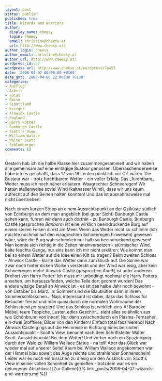 ```yaml
---
layout: post
status: publish
published: true
title: Wizards and Warriors
author:
  display_name: cheesy
  login: cheesy
  email: christine@cheesy.at
  url: http://www.cheesy.at/
author_login: cheesy
author_email: christine@cheesy.at
author_url: http://www.cheesy.at/
wordpress_id: 57
wordpress_url: http://www.cheesy.at/wordpress/?p=57
date: '2008-04-07 00:00:00 +0100'
date_gmt: '2008-04-06 22:00:00 +0100'
categories:
- Ausflug
- Arbeit
- Fotos
- Reise
- Schottland
- Krieger
- Alnwick Castle
- England
- Harry Potter
- Bunburgh Castle
- Scott's View
- William Walace
- Walter Scott
- Schlumberger
comments: []
---
```

<!--:de--><!-- 4665-->Gestern hab ich die halbe Klasse hier zusammengesammelt und wir haben alle gemeinsam auf eine eintägige Bustour genossen. Überraschenderweise habe ich es geschafft, dass 17 von 18 Leuten pünktlich vor Ort waren. Die Bustour war - trotz furchtbarem Wetter - ein voller Erfolg. Das _furchtbare_ Wetter muss ich noch näher erläutern: Waagrechter Schneeregen! Wir hatten stellenweise soviel Wind (kaltnasser Wind), dass wir uns kaum aufrecht auf den Beinen halten konnten! Und das ist ausnahmsweise mal nicht übertrieben!
Nach einem kurzen Stopp an einem Aussichtspunkt an der Ostküste südlich von Edinburgh an dem man angeblich (bei guter Sicht) Bunburgh Castle sehen kann, fuhren wir dann auch dorthin - zu Bunburgh Castle. Bunburgh Castle (gesprochen _Banboro_) ist eine wirklich beeindruckende Burg auf einem steilen Felsen direkt am Meer. Wenn das Wetter nicht so schlimm (ich möchte nochmal auf den waagrechten Schneeregen hinweisen) gewesen wäre, wäre die Burg wahrscheinlich nur halb so beeindruckend gewesen! Man konnte sich richtig in die Zeiten hineinversetzen - stürmischer Wind, kalte feuchte Gänge, nur eins kann ich mir nicht erklären: Wie kommt man bei so einem Wetter auf die Idee einen Kilt zu tragen?
Beim zweiten Schloss - Alnwick Castle - klarte das Wetter dann zum Glück auf. Die Sonne war zwar noch hinter dicken Wolken versteckt und der Wind war eisig, aber kein Schneeregen mehr! Alnwick Castle (gesprochen _Ännik_) ist unter anderem Drehort von Harry Potter! Ich muss mir unbedingt nochmal die Harry Potters ansehen, um herauszufinden, welche Teile dort gedreht wurden! Das andere witzige Detail an Alnwick ist - es ist das halbe Jahr noch bewohnt - von Oktober bis März. Im Sommer sind die Blaublütler dann in ihrem Sommerschlösschen... Naja, interessant ist dabei, dass das Schloss für Besucher frei ist und man quasi durch die normalen Wohnräume der Schlossbesitzer spaziert! Und das Schloss ist wirklich eins-A! Barocke Möbel, teure Teppiche, Luster, edles Geschirr... sieht alles so ähnlich aus wie Schönbrunn von innen! Nur dann zwischendurch ein Plasma-Fernseher, ein-zwei Stofftiere, Bilder von den Kindern! Einfach total faszinierend!
Nach Alnwick Castle gings auf die Heimreise in Richtung eines berümten Aussichtspunkt - Scott's View, benannt nach dem Schriftsteller Walter Scott. Aussichtspunkt! Bei dem Wetter! Und vorher noch ein Spaziergang durch den Wald zu William Wallace Statue - na toll! Aber das Glück war wieder mal auf unserer Seite! Kaum bei William Wallace angekommen war der Himmel blau soweit das Auge reichte und strahlender Sonnenschein! Leider war es noch ein bisschen zu diesig um den Ausblick von Scott's View in seiner vollen Schönheit zu genießen - trotzdem war es ein gelungener Abschluss!
[Zur Gallerie]({% link _posts/2008-04-07-wizards-and-warriors.md %})
